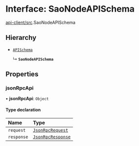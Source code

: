 # Interface: SaoNodeAPISchema

[api-client/src](../modules/api_client_src.md).SaoNodeAPISchema

## Hierarchy

- [`APISchema`](../modules/api_client_src.md#apischema)

  ↳ **`SaoNodeAPISchema`**

## Properties

### jsonRpcApi

• **jsonRpcApi**: `Object`

#### Type declaration

| Name | Type |
| :------ | :------ |
| `request` | [`JsonRpcRequest`](../modules/api_client_src.md#jsonrpcrequest) |
| `response` | [`JsonRpcResponse`](../modules/api_client_src.md#jsonrpcresponse) |
